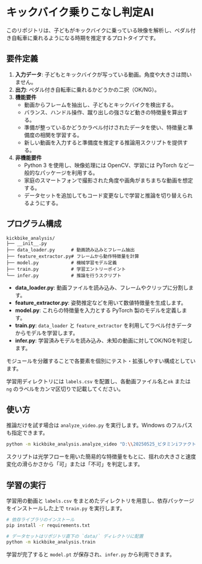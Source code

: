 # キックバイク乗りこなし判定AI

このリポジトリは、子どもがキックバイクに乗っている映像を解析し、ペダル付き自転車に乗れるようになる時期を推定するプロトタイプです。

## 要件定義

1. **入力データ**: 子どもとキックバイクが写っている動画。角度や大きさは問いません。
2. **出力**: ペダル付き自転車に乗れるかどうかの二択（OK/NG）。
3. **機能要件**
   - 動画からフレームを抽出し、子どもとキックバイクを検出する。
   - バランス、ハンドル操作、蹴り出しの強さなど動きの特徴量を算出する。
   - 準備が整っているかどうかラベル付けされたデータを使い、特徴量と準備度の相関を学習する。
   - 新しい動画を入力すると準備度を推定する推論用スクリプトを提供する。
4. **非機能要件**
   - Python 3 を使用し、映像処理には OpenCV、学習には PyTorch など一般的なパッケージを利用する。
   - 家庭のスマートフォンで撮影された角度や画角がまちまちな動画を想定する。
   - データセットを追加してもコード変更なしで学習と推論を切り替えられるようにする。

## プログラム構成

```
kickbike_analysis/
├── __init__.py
├── data_loader.py      # 動画読み込みとフレーム抽出
├── feature_extractor.py# フレームから動作特徴量を計算
├── model.py            # 機械学習モデル定義
├── train.py            # 学習エントリーポイント
└── infer.py            # 推論を行うスクリプト
```

- **data_loader.py**: 動画ファイルを読み込み、フレームやクリップに分割します。
- **feature_extractor.py**: 姿勢推定などを用いて数値特徴量を生成します。
- **model.py**: これらの特徴量を入力とする PyTorch 製のモデルを定義します。
- **train.py**: `data_loader` と `feature_extractor` を利用してラベル付きデータからモデルを学習します。
- **infer.py**: 学習済みモデルを読み込み、未知の動画に対してOK/NGを判定します。

モジュールを分離することで各要素を個別にテスト・拡張しやすい構成としています。

学習用ディレクトリには `labels.csv` を配置し、各動画ファイル名と`ok` または `ng` のラベルをカンマ区切りで記載してください。

## 使い方

推論だけを試す場合は `analyze_video.py` を実行します。Windows のフルパスも指定できます。

```bash
python -m kickbike_analysis.analyze_video "D:\\20250525_ビタミンiファクトリーイベント動画\\DJI_20010311100342_0003_D.MP4"
```

スクリプトは光学フローを用いた簡易的な特徴量をもとに、揺れの大きさと速度変化の滑らかさから「可」または「不可」を判定します。



## 学習の実行

学習用の動画と `labels.csv` をまとめたディレクトリを用意し、依存パッケージをインストールした上で `train.py` を実行します。

```bash
# 依存ライブラリのインストール
pip install -r requirements.txt

# データセットはリポジトリ直下の `data/` ディレクトリに配置
python -m kickbike_analysis.train
```

学習が完了すると `model.pt` が保存され、`infer.py` から利用できます。
